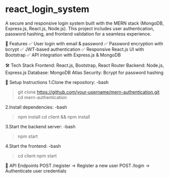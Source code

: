 # react_login_system

A secure and responsive login system built with the MERN stack (MongoDB, Express.js, React.js, Node.js). This project includes user authentication, password hashing, and frontend validation for a seamless experience.

🚀 Features
✅ User login with email & password
✅ Password encryption with bcrypt
✅ JWT-based authentication
✅ Responsive React.js UI with Bootstrap
✅ API integration with Express.js & MongoDB

🛠️ Tech Stack
Frontend: React.js, Bootstrap, React Router
Backend: Node.js, Express.js
Database: MongoDB Atlas
Security: Bcrypt for password hashing

🔧 Setup Instructions
1.Clone the repository:
-bash 
> git clone https://github.com/your-username/mern-authentication.git
> cd mern-authentication

2.Install dependencies:
-bash
>npm install
>cd client && npm install

3.Start the backend server:
-bash
>npm start

4.Start the frontend:
-bash
>cd client
>npm start

📌 API Endpoints
POST /register → Register a new user
POST /login → Authenticate user credentials

